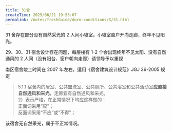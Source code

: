 ```yaml
---
title: 31舍
createTime: 2025/06/21 19:53:07
permalink: /notes/freshGuide/dorm-conditions/S/31.html
---
```

31 舍存在部分没有自然采光的 2 人间小寝室。小寝室窗户开向走廊，终年不见阳光。

29、30、31 宿舍设计存在问题，每层楼有 1-2 个会出现终年不见太阳、没有自然通风的 2 人间（没有阳台、窗户朝向走廊）请领导予以重视

南区宿舍竣工时间在 2007 年左右。适用《宿舍建筑设计规范》JGJ 36-2005 规定

>5.1.1 宿舍内的居室、公共盟洗室、公共厕所、公共浴室和公共活动室**应直接自然通风和采光**，走廊宜有自然通风和采光。  
>2）表示严格，在正常情况下均应这样做的：  
>正面词采用“应”；  
>反面词采用“不应”或“不得”；  

该宿舍无自然采光，属于不正常情况。